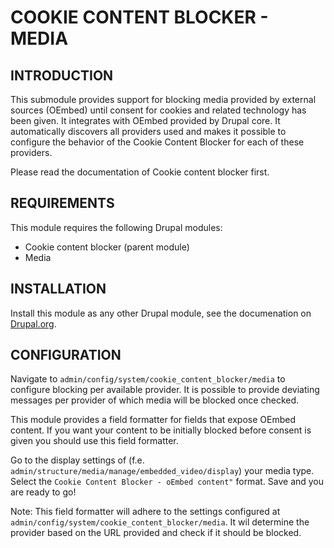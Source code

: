 # COOKIE CONTENT BLOCKER - MEDIA

## INTRODUCTION

This submodule provides support for blocking media provided by external sources
(OEmbed) until consent for cookies and related technology has been
given. It integrates with OEmbed provided by Drupal core. It automatically
discovers all providers used and makes it possible to configure the behavior
of the Cookie Content Blocker for each of these providers.

Please read the documentation of Cookie content blocker first.

## REQUIREMENTS

This module requires the following Drupal modules:

- Cookie content blocker (parent module)
- Media

## INSTALLATION

Install this module as any other Drupal module, see the documenation on
[Drupal.org](https://www.drupal.org/docs/8/extending-drupal-8/installing-drupal-8-modules).

## CONFIGURATION

Navigate to `admin/config/system/cookie_content_blocker/media` to configure
blocking per available provider. It is possible to provide deviating messages
per provider of which media will be blocked once checked.

This module provides a field formatter for fields that expose OEmbed content.
If you want your content to be initially blocked before consent is given you
should use this field formatter.

Go to the display settings of (f.e. `admin/structure/media/manage/embedded_video/display`)
your media type. Select the `Cookie Content Blocker - oEmbed content"` format.
Save and you are ready to go!

Note: This field formatter will adhere to the settings configured at
`admin/config/system/cookie_content_blocker/media`. It wil determine the
provider based on the URL provided and check if it should be blocked.

